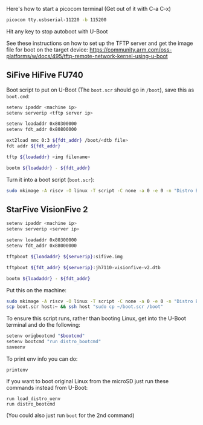 Here's how to start a picocom terminal (Get out of it with C-a C-x)

```bash
picocom tty.usbserial-11220 -b 115200
```

Hit any key to stop autoboot with U-Boot

See these instructions on how to set up the TFTP server and get the image file for boot on the target device: https://community.arm.com/oss-platforms/w/docs/495/tftp-remote-network-kernel-using-u-boot

## SiFive HiFive FU740

Boot script to put on U-Boot (The `boot.scr` should go in `/boot`), save this as `boot.cmd`:
```bash
setenv ipaddr <machine ip>
setenv serverip <tftp server ip>

setenv loadaddr 0x80300000
setenv fdt_addr 0x80800000

ext2load mmc 0:3 ${fdt_addr} /boot/<dtb file>
fdt addr ${fdt_addr}

tftp ${loadaddr} <img filename>

bootm ${loadaddr} - ${fdt_addr}
```

Turn it into a boot script (`boot.scr`):
```bash
sudo mkimage -A riscv -O linux -T script -C none -a 0 -e 0 -n "Distro Boot Script" -d boot.cmd boot.scr
```

## StarFive VisionFive 2

```bash
setenv ipaddr <machine ip>
setenv serverip <server ip>

setenv loadaddr 0x80300000
setenv fdt_addr 0x88000000

tftpboot ${loadaddr} ${serverip}:sifive.img

tftpboot ${fdt_addr} ${serverip}:jh7110-visionfive-v2.dtb

bootm ${loadaddr} - ${fdt_addr}
```

Put this on the machine:
```bash
sudo mkimage -A riscv -O linux -T script -C none -a 0 -e 0 -n "Distro Boot Script" -d boot.cmd boot.scr
scp boot.scr host:~ && ssh host "sudo cp ~/boot.scr /boot"
```

To ensure this script runs, rather than booting Linux, get into the U-Boot terminal and do the following:

```bash
setenv origbootcmd "$bootcmd"
setenv bootcmd "run distro_bootcmd"
saveenv
```

To print env info you can do:
```
printenv
```

If you want to boot original Linux from the microSD just run these commands instead from U-Boot:
```
run load_distro_uenv
run distro_bootcmd
```

(You could also just run `boot` for the 2nd command)
